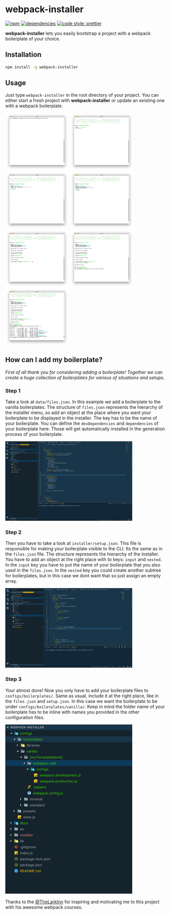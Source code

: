 # webpack-installer

[![npm][npm]][npm-url]
[![dependencies][dependencies]][dependencies-url]
[![code style: prettier][prettier]][prettier-url]

**webpack-installer** lets you easily bootstrap a project with a webpack boilerplate of your choice.

## Installation

```bash
npm install -g webpack-installer
```

## Usage

Just type `webpack-installer` in the root directory of your project.
You can either start a fresh project with **webpack-installer** or update an existing one with a webpack boilerplate.

<div float="left">
  <img src="docs/images/usage/screen_1.png" alt="IDE Screen 1" style="width: 200px; max-width: 100%;">
  <img src="docs/images/usage/screen_2.png" alt="IDE Screen 2" style="width: 200px; max-width: 100%;">
  <img src="docs/images/usage/screen_3.png" alt="IDE Screen 3" style="width: 200px; max-width: 100%;">
  <img src="docs/images/usage/screen_4.png" alt="IDE Screen 4" style="width: 200px; max-width: 100%;">
  <img src="docs/images/usage/screen_5.png" alt="IDE Screen 5" style="width: 200px; max-width: 100%;">
  <img src="docs/images/usage/screen_6.png" alt="IDE Screen 6" style="width: 200px; max-width: 100%;">
  <img src="docs/images/usage/screen_7.png" alt="IDE Screen 7" style="width: 200px; max-width: 100%;">
</div>

## How can I add my boilerplate?

_First of all thank you for considering adding a boilerplate! Together we can create a huge collection of boilerplates for various of situations and setups._

### Step 1

Take a look at `data/files.json`. In this example we add a boilerplate to the vanilla boilerplates.
The structure of `files.json` represents the hierarchy of the installer menu, so add an object at the place where you want your boilerplate to be displayed in the installer. The key has to be the name of your boilerplate.
You can define the `devDependencies` and `dependencies` of your boilerplate here. Those will get automatically installed in the generation process of your boilerplate.

<img src="docs/images/contributing/files_json.png" alt="files.json" style="width: 400px; max-width: 100%;">

### Step 2

Then you have to take a look at `installer/setup.json`. This file is responsible for making your boilerplate visible to the CLI. Its the same as in the `files.json` file. The structure represents the hierarchy of the installer. You have to add an object at the right place with to keys: `input` and `nested`. In the `input` key you have to put the name of your boilerplate that you also used in the `files.json`. In the `nested` key you could create another subtree for boilerplates, but in this case we dont want that so just assign an empty array.

<img src="docs/images/contributing/setup_json.png" alt="setup.json" style="width: 400px; max-width: 100%;">

### Step 3

Your almost done! Now you only have to add your boilerplate files to `configs/boilerplates/`. Same as usual, include it at the right place, like in the `files.json` and `setup.json`.
In this case we want the boilerplate to be under `configs/boilerplates/vanilla/`. Keep in mind the folder name of your boilerplate has to be inline with names you provided in the other configuration files.

<img src="docs/images/contributing/boilerplate.png" alt="Boilerplate" style="width: 400px; max-width: 100%;">

Thanks to the [@TheLarkInn](https://twitter.com/thelarkinn) for inspiring and motivating me to this project with his awesome webpack courses.

[npm]: https://img.shields.io/npm/v/webpack-installer.svg?style=flat-square
[npm-url]: https://npmjs.com/package/webpack-installer
[dependencies]: https://img.shields.io/david/Marvin1003/webpack-installer.svg?style=flat-square
[dependencies-url]: https://david-dm.org/Marvin1003/webpack-installer
[prettier]: https://img.shields.io/badge/code_style-prettier-ff69b4.svg?style=flat-square
[prettier-url]: https://github.com/prettier/prettier
